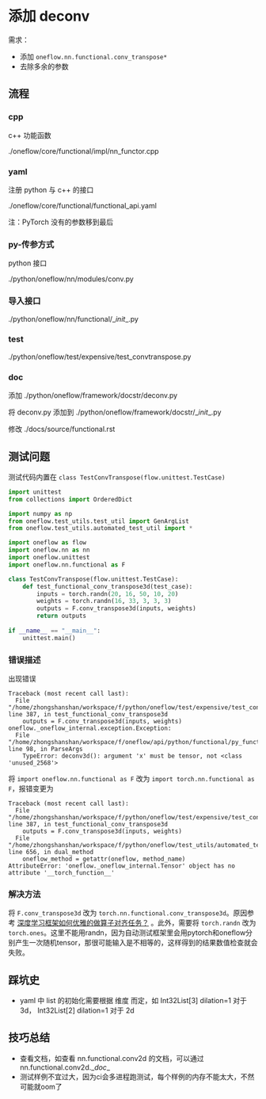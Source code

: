 # 添加 deconv

需求：

- 添加 `oneflow.nn.functional.conv_transpose*`
- 去除多余的参数



## 流程

### cpp

c++ 功能函数

./oneflow/core/functional/impl/nn_functor.cpp



### yaml

注册 python 与 c++ 的接口

./oneflow/core/functional/functional_api.yaml

注：PyTorch 没有的参数移到最后



### py-传参方式

python 接口

./python/oneflow/nn/modules/conv.py



### 导入接口

./python/oneflow/nn/functional/\__init__.py



### test

./python/oneflow/test/expensive/test_convtranspose.py



### doc

添加 ./python/oneflow/framework/docstr/deconv.py

将 deconv.py 添加到 ./python/oneflow/framework/docstr/\__init__.py

修改 ./docs/source/functional.rst



## 测试问题

测试代码内置在 `class TestConvTranspose(flow.unittest.TestCase)`

```python
import unittest
from collections import OrderedDict

import numpy as np
from oneflow.test_utils.test_util import GenArgList
from oneflow.test_utils.automated_test_util import *

import oneflow as flow
import oneflow.nn as nn
import oneflow.unittest
import oneflow.nn.functional as F

class TestConvTranspose(flow.unittest.TestCase):
    def test_functional_conv_transpose3d(test_case):
        inputs = torch.randn(20, 16, 50, 10, 20)
        weights = torch.randn(16, 33, 3, 3, 3)
        outputs = F.conv_transpose3d(inputs, weights)
        return outputs
    
if __name__ == "__main__":
    unittest.main()
```

### 错误描述

出现错误

```
Traceback (most recent call last):
  File "/home/zhongshanshan/workspace/f/python/oneflow/test/expensive/test_convtranspose.py", line 387, in test_functional_conv_transpose3d
    outputs = F.conv_transpose3d(inputs, weights)
oneflow._oneflow_internal.exception.Exception: 
  File "/home/zhongshanshan/workspace/f/oneflow/api/python/functional/py_function.cpp", line 98, in ParseArgs
    TypeError: deconv3d(): argument 'x' must be tensor, not <class 'unused_2568'>
```

将 `import oneflow.nn.functional as F` 改为 `import torch.nn.functional as F`，报错变更为

```
Traceback (most recent call last):
  File "/home/zhongshanshan/workspace/f/python/oneflow/test/expensive/test_convtranspose.py", line 387, in test_functional_conv_transpose3d
    outputs = F.conv_transpose3d(inputs, weights)
  File "/home/zhongshanshan/workspace/f/python/oneflow/test_utils/automated_test_util/torch_flow_dual_object.py", line 656, in dual_method
    oneflow_method = getattr(oneflow, method_name)
AttributeError: 'oneflow._oneflow_internal.Tensor' object has no attribute '__torch_function__'
```

### 解决方法

将 `F.conv_transpose3d` 改为 `torch.nn.functional.conv_transpose3d`。原因参考  [深度学习框架如何优雅的做算子对齐任务？](https://zhuanlan.zhihu.com/p/458111952) 。此外，需要将 `torch.randn` 改为 `torch.ones`。这里不能用randn，因为自动测试框架里会用pytorch和oneflow分别产生一次随机tensor，那很可能输入是不相等的，这样得到的结果数值检查就会失败。



## 踩坑史

- yaml 中 list 的初始化需要根据 维度 而定，如 Int32List[3] dilation=1 对于 3d， Int32List[2] dilation=1 对于 2d



## 技巧总结

- 查看文档，如查看 nn.functional.conv2d 的文档，可以通过 nn.functional.conv2d.\__doc__
- 测试样例不宜过大，因为ci会多进程跑测试，每个样例的内存不能太大，不然可能就oom了 









